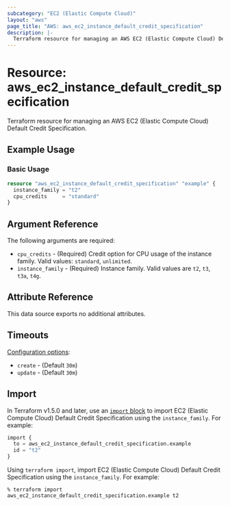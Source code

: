 ```yaml
---
subcategory: "EC2 (Elastic Compute Cloud)"
layout: "aws"
page_title: "AWS: aws_ec2_instance_default_credit_specification"
description: |-
  Terraform resource for managing an AWS EC2 (Elastic Compute Cloud) Default Credit Specification.
---
```

# Resource: aws_ec2_instance_default_credit_specification

Terraform resource for managing an AWS EC2 (Elastic Compute Cloud) Default Credit Specification.

## Example Usage

### Basic Usage

```terraform
resource "aws_ec2_instance_default_credit_specification" "example" {
  instance_family = "t2"
  cpu_credits     = "standard"
}
```

## Argument Reference

The following arguments are required:

* `cpu_credits` - (Required) Credit option for CPU usage of the instance family. Valid values: `standard`, `unlimited`.
* `instance_family` - (Required) Instance family. Valid values are `t2`, `t3`, `t3a`, `t4g`.

## Attribute Reference

This data source exports no additional attributes.

## Timeouts

[Configuration options](https://developer.hashicorp.com/terraform/language/resources/syntax#operation-timeouts):

* `create` - (Default `30m`)
* `update` - (Default `30m`)

## Import

In Terraform v1.5.0 and later, use an [`import` block](https://developer.hashicorp.com/terraform/language/import) to import EC2 (Elastic Compute Cloud) Default Credit Specification using the `instance_family`. For example:

```terraform
import {
  to = aws_ec2_instance_default_credit_specification.example
  id = "t2"
}
```

Using `terraform import`, import EC2 (Elastic Compute Cloud) Default Credit Specification using the `instance_family`. For example:

```console
% terraform import aws_ec2_instance_default_credit_specification.example t2
